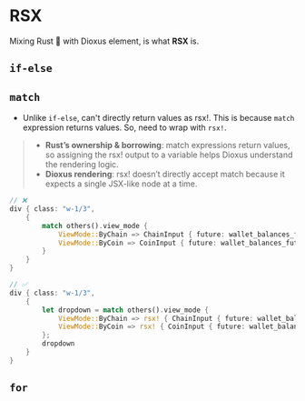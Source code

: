 # RSX

Mixing Rust 🦀 with Dioxus element, is what **RSX** is.

## `if-else`

## `match`

- Unlike `if-else`, can't directly return values as rsx!. This is because `match` expression returns values. So, need to wrap with `rsx!`.

> - **Rust’s ownership & borrowing**: match expressions return values, so assigning the rsx! output to a variable helps Dioxus understand the rendering logic.
> - **Dioxus rendering**: rsx! doesn’t directly accept match because it expects a single JSX-like node at a time.

```rust
// ❌
div { class: "w-1/3",
    {
        match others().view_mode {
            ViewMode::ByChain => ChainInput { future: wallet_balances_future },
            ViewMode::ByCoin => CoinInput { future: wallet_balances_future },
        }
    }
}

// ✅
div { class: "w-1/3",
    {
        let dropdown = match others().view_mode {
            ViewMode::ByChain => rsx! { ChainInput { future: wallet_balances_future } },
            ViewMode::ByCoin => rsx! { CoinInput { future: wallet_balances_future } },
        };
        dropdown
    }
}
```

## `for`
